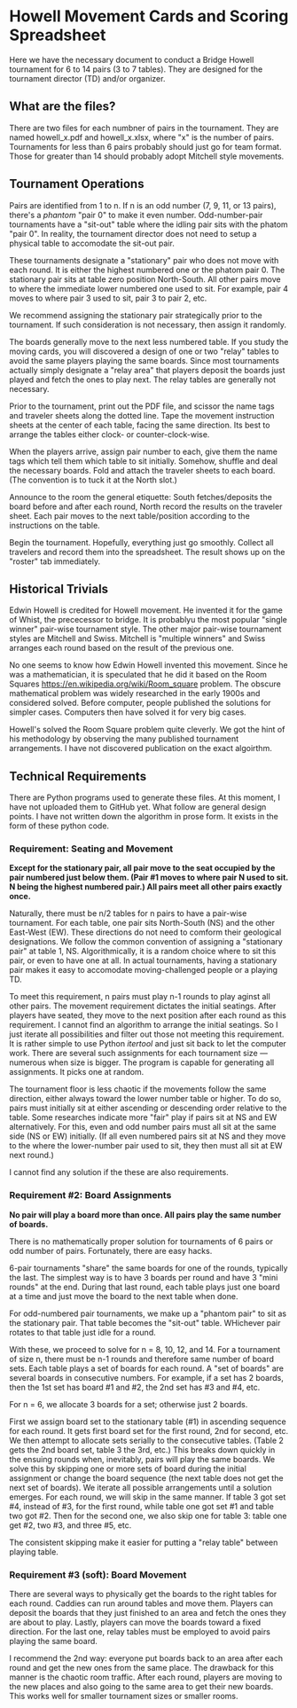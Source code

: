 # Howell Movement Cards and Scoring Spreadsheet

Here we have the necessary document to conduct a Bridge Howell tournament for 6 to 14 pairs (3 to 7 tables).  They are designed for the tournament director (TD) and/or organizer.

## What are the files?

There are two files for each numbner of pairs in the tournament.  They are named howell_x.pdf and howell_x.xlsx, where "x" is the number of pairs.  Tournaments for less than 6 pairs probably should just go for team format.  Those for greater than 14 should probably adopt Mitchell style movements.

## Tournament Operations

Pairs are identified from 1 to n.  If n is an odd number (7, 9, 11, or 13 pairs), there's a _phantom_ "pair 0" to make it even number.  Odd-number-pair tournaments have a "sit-out" table where the idling pair sits with the phatom "pair 0".  In reality, the tournament director does not need to setup a physical table to accomodate the sit-out pair.

These tournaments designate a "stationary" pair who does not move with each round.  It is either the highest numbered one or the phatom pair 0.  The stationary pair sits at table zero position North-South.  All other pairs move to where the immediate lower numbered one used to sit.  For example, pair 4 moves to where pair 3 used to sit, pair 3 to pair 2, etc.

We recommend assigning the stationary pair strategically prior to the tournament.  If such consideration is not necessary, then assign it randomly.

The boards generally move to the next less numbered table.  If you study the moving cards, you will discovered a design of one or two "relay" tables to avoid the same players playing the same boards.  Since most tournaments actually simply designate a "relay area" that players deposit the boards just played and fetch the ones to play next.  The relay tables are generally not necessary.

Prior to the tournament, print out the PDF file, and scissor the name tags and traveler sheets along the dotted line.  Tape the movement instruction sheets at the center of each table, facing the same direction.  Its best to arrange the tables either clock- or counter-clock-wise.

When the players arrive, assign pair number to each, give them the name tags which tell them which table to sit initially.  Somehow, shuffle and deal the necessary boards.  Fold and attach the traveler sheets to each board.  (The convention is to tuck it at the North slot.)

Announce to the room the general etiquette: South fetches/deposits the board before and after each round, North record the results on the traveler sheet.  Each pair moves to the next table/position according to the instructions on the table.

Begin the tournament. Hopefully, everything just go smoothly.  Collect all travelers and record them into the spreadsheet.  The result shows up on the "roster" tab immediately.

## Historical Trivials

Edwin Howell is credited for Howell movement.  He invented it for the game of Whist, the prececessor to bridge.  It is probablyu the most popular "single winner" pair-wise tournament style.  The other major pair-wise tournament styles are Mitchell and Swiss.  Mitchell is "multiple winners" and Swiss arranges each round based on the result of the previous one.

No one seems to know how Edwin Howell invented this movement. Since he was a mathematician, it is speculated that he did it based on the Room Squares https://en.wikipedia.org/wiki/Room_square problem.  The obscure mathematical problem was widely researched in the early 1900s and considered solved.  Before computer, people published the solutions for simpler cases.  Computers then have solved it for very big cases.

Howell's solved the Room Square problem quite cleverly.  We got the hint of his methodology by observing the many published tournament arrangements.  I have not discovered publication on the exact algoirthm.

## Technical Requirements

There are Python programs used to generate these files.  At this moment, I have not uploaded them to GitHub yet.  What follow are general design points.  I have not written down the algorithm in prose form.  It exists in the form of these python code.

### Requirement: Seating and Movement

**Except for the stationary pair, all pair move to the seat occupied by the pair numbered just below them.  (Pair #1 moves to where pair N used to sit.  N being the highest numbered pair.)  All pairs meet all other pairs exactly once.**

Naturally, there must be n/2 tables for n pairs to have a pair-wise tournament. For each table, one pair sits North-South (NS) and the other East-West (EW).  These directions do not need to comform their geological designations.  We follow the common convention of assigning a "stationary pair" at table 1, NS. Algorithmically, it is a random choice where to sit this pair, or even to have one at all.  In actual tournaments, having a stationary pair makes it easy to accomodate moving-challenged people or a playing TD.

To meet this requirement, n pairs must play n-1 rounds to play aginst all other pairs.  The movement requirement dictates the initial seatings.  After players have seated, they move to the next position after each round as this requirement.  I cannot find an algorithm to arrange the initial seatings.  So I just iterate all possibilities and filter out those not meeting this requirement.  It is rather simple to use Python _itertool_ and just sit back to let the computer work.  There are several such assignments for each tournament size — numerous when size is bigger.  The program is capable for generating all assignments.  It picks one at random.

The tournament floor is less chaotic if the movements follow the same direction, either always toward the lower number table or higher. To do so, pairs must initially sit at either ascending or descending order relative to the table.  Some researches indicate more "fair" play if pairs sit at NS and EW alternatively.  For this, even and odd number pairs must all sit at the same side (NS or EW) initially.  (If all even numbered pairs sit at NS and they move to the where the lower-number pair used to sit, they then must all sit at EW next round.)

I cannot find any solution if the these are also requirements.

### Requirement #2: Board Assignments

**No pair will play a board more than once. All pairs play the same number of boards.**

There is no mathematically proper solution for tournaments of 6 pairs or odd number of pairs.  Fortunately, there are easy hacks.

6-pair tournaments "share" the same boards for one of the rounds, typically the last.  The simplest way is to have 3 boards per round and have 3 "mini rounds" at the end.  During that last round, each table plays just one board at a time and just move the board to the next table when done.

For odd-numbered pair tournaments, we make up a "phantom pair" to sit as the stationary pair.  That table becomes the "sit-out" table.  WHichever pair rotates to that table just idle for a round.

With these, we proceed to solve for n = 8, 10, 12, and 14.  For a tournament of size n, there must be n-1 rounds and therefore same number of board sets.  Each table plays a set of boards for each round.  A "set of boards" are several boards in consecutive numbers.  For example, if a set has 2 boards, then the 1st set has board #1 and #2, the 2nd set has #3 and #4, etc.

For n = 6, we allocate 3 boards for a set; otherwise just 2 boards.

First we assign board set to the stationary table (#1) in ascending sequence for each round.  It gets first board set for the first round, 2nd for second, etc.  We then attempt to allocate sets serially to the consecutive tables. (Table 2 gets the 2nd board set, table 3 the 3rd, etc.)  This breaks down quickly in the ensuing rounds when, inevitably, pairs will play the same boards.  We solve this by skipping one or more sets of board during the initial assignment or change the board sequence (the next table does not get the next set of boards).  We iterate all possible arrangements until a solution emerges. For each round, we will skip in the same manner.  If table 3 got set #4, instead of #3, for the first round, while table one got set #1 and table two got #2.  Then for the second one, we also skip one for table 3: table one get #2, two #3, and three #5, etc.

The consistent skipping make it easier for putting a "relay table" between playing table.

### Requirement #3 (soft): Board Movement

There are several ways to physically get the boards to the right tables for each round.  Caddies can run around tables and move them.  Players can deposit the boards that they just finished to an area and fetch the ones they are about to play.  Lastly, players can move the boards toward a fixed direction.  For the last one, relay tables must be employed to avoid pairs playing the same board.

I recommend the 2nd way: everyone put boards back to an area after each round and get the new ones from the same place.  The drawback for this manner is the chaotic room traffic.  After each round, players are moving to the new places and also going to the same area to get their new boards.  This works well for smaller tournament sizes or smaller rooms.
